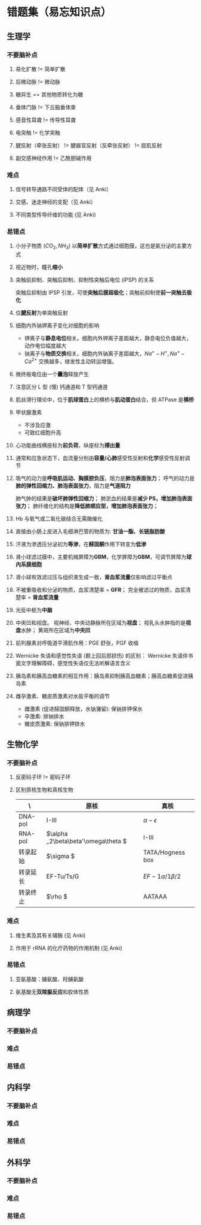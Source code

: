 # 错题集（易忘知识点）

## 生理学

### 不要脑补点

1. 易化扩散 != 简单扩散

1. 后微动脉 != 微动脉

1. 糖异生 == 其他物质转化为糖

1. 垂体门脉 != 下丘脑垂体束

1. 感音性耳聋 != 传导性耳聋

1. 电突触 != 化学突触

1. 腱反射（牵张反射） != 腱器官反射（反牵张反射） != 屈肌反射

1. 副交感神经作用 != 乙酰胆碱作用

### 难点

1. 信号转导通路不同受体的配体（见 Anki）

1. 交感、迷走神经的支配（见 Anki）

1. 不同类型传导纤维的功能 (见 Anki)

### 易错点

1. 小分子物质 ($CO_2, NH_3$) 以**简单扩散**方式通过细胞膜，这也是氨分泌的主要方式

1. 视近物时，瞳孔**缩小**

1. 突触前抑制、突触后抑制、抑制性突触后电位 (IPSP) 的关系

   突触后抑制由 IPSP 引发，可使**突触后膜超极化**；突触前抑制使**前一突触去极化**

1. 仅**腱反射**为单突触反射

1. 细胞内外钠钾离子变化对细胞的影响

   - 钾离子与**静息电位**相关。细胞内外钾离子差距越大，静息电位负值越大，动作电位幅度越大
   - 钠离子与**物质交换**相关。细胞内外钠离子差距越大，$Na^+-H^+, Na^+-Ca^{2+}$ 交换越多，继发性主动转运增强。

1. 微终板电位由一个**囊泡**释放产生

1. 注意区分 L 型 (慢) 钙通道和 T 型钙通道

1. 肌丝滑行理论中，位于**肌球蛋白**上的横桥与**肌动蛋白**结合，但 ATPase 是**横桥**

1. 甲状腺激素

   - 不涉及应激
   - 可致红细胞升高

1. 心功能曲线横座标为**前负荷**，纵座标为**搏出量**

1. 通常和应急状态下，血流量分别由**容量/心肺**感受性反射和**化学**感受性反射调节

1. 吸气的动力是**呼吸肌运动、胸膜腔负压**，阻力是**肺泡表面张力**；
   呼气的动力是**肺的弹性回缩力、肺泡表面张力**，阻力是**气道阻力**

   肺气肿的结果是**破坏肺弹性回缩力**；
   肺淤血的结果是**减少 PS，增加肺泡表面张力**；
   肺纤维化的结构是**降低肺顺应型，增加肺泡表面张力**；

1. Hb 与氧气或二氧化碳结合无需酶催化

1. 直接由小肠上皮进入毛细淋巴管的物质为: **甘油一酯、长链脂肪酸**

1. 汗液为渗透压分泌初为**等渗**，在**醛固酮**作用下转变为**低渗**

1. 肾小球滤过膜中，主要机械屏障为**GBM**，化学屏障为**GBM**，可调节屏障为**球内系膜细胞**

1. 肾小球有效滤过压与组织液生成一致，**肾血浆流量**仅影响滤过平衡点

1. 不被重吸收和分泌的物质，血浆清楚率 = **GFR**；
   完全被滤过的物质，血浆清楚率 = **肾血浆流量**

1. 光反中枢为**中脑**

1. 中央凹和视盘。
   视神经、中央动静脉所在区域为**视盘**；
   视乳头水肿指的是**视盘**水肿；
   黄斑所在区域为**中央凹**

1. 前列腺素对呼吸道平滑肌作用：PGE 舒张，PGF 收缩

1. Wernicke 失语和感觉性失语 (颞上回后部损伤) 的区别：
   Wernicke 失语伴书面文字理解障碍，感觉性失语仅无法听解语言含义

1. 胰岛素和胰高血糖素的相互作用：胰岛素抑制胰高血糖素；胰高血糖素促进胰岛素

1. 雌孕激素、糖皮质激素对水盐平衡的调节

   - 雌激素 (促进醛固酮释放，水钠潴留): 保钠排钾保水
   - 孕激素: 排钠排水
   - 糖皮质激素: 保钠排钾排水

## 生物化学

### 不要脑补点

1. 反密码子环 != 密码子环

1. 区别原核生物和真核生物

   | \        | 原核       | 真核              |
   |----------|------------|-------------------|
   | DNA-pol  | I-III      | $\alpha-\epsilon$ |
   | RNA-pol  | $\alpha _2\beta\beta'\omega\theta $  | I-III             |
   | 转录起始 | $\sigma $         | TATA/Hogness box  |
   | 转录延长 | EF-Tu/Ts/G | $EF-1\alpha/1\beta/2$        |
   | 转录终止 | $\rho $         | AATAAA            |

### 难点

1. 维生素及其有关辅酶 (见 Anki)

1. 作用于 rRNA 的化疗药物的作用机制 (见 Anki)

### 易错点

1. 亚氨基酸：脯氨酸、羟脯氨酸

1. 氨基酸无**双羧脲反应**和胶体性质

## 病理学

### 不要脑补点

### 难点

### 易错点

## 内科学

### 不要脑补点

### 难点

### 易错点

## 外科学

### 不要脑补点

### 难点

### 易错点

